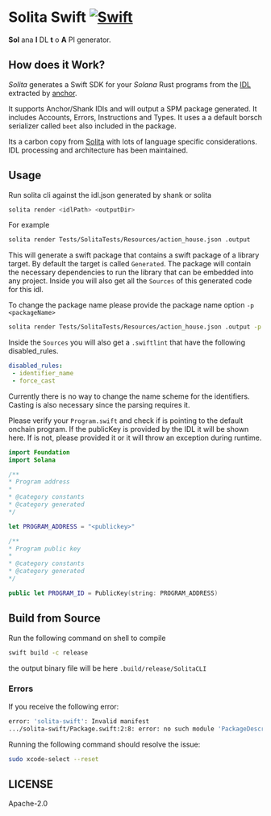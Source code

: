 # Solita Swift [![Swift](https://github.com/metaplex-foundation/solita-swift/actions/workflows/swift.yml/badge.svg)](https://github.com/metaplex-foundation/solita-swift/actions/workflows/swift.yml)

**Sol** ana **I** DL **t** o **A** PI generator.

## How does it Work?

_Solita_ generates a Swift SDK for your _Solana_ Rust programs from the [IDL](https://en.wikipedia.org/wiki/Interface_description_language) extracted by
[anchor](https://github.com/project-serum/anchor).

It supports Anchor/Shank IDls and will output a SPM package generated. It includes Accounts, Errors, Instructions and Types. It uses a a default borsch serializer called `beet` also included in the package.

Its a carbon copy from [Solita](https://github.com/metaplex-foundation/solita) with lots of language specific considerations. IDL processing and architecture has been maintained.

## Usage

Run solita cli against the idl.json generated by shank or solita

```sh
solita render <idlPath> <outputDir>
```
For example 

```sh
solita render Tests/SolitaTests/Resources/action_house.json .output
```

This will generate a swift package that contains a swift package of a library target. By default the target is called `Generated`. The package will contain the necessary dependencies to run the library that can be embedded into any project. Inside you will also get all the `Sources` of this generated code for this idl. 

To change the package name please provide the package name option `-p <packageName>`

```sh
solita render Tests/SolitaTests/Resources/action_house.json .output -p ActionHouse
```

Inside the `Sources` you will also get a `.swiftlint` that have the following disabled_rules. 

```yaml
disabled_rules:
 - identifier_name
 - force_cast
```

Currently there is no way to change the name scheme for the identifiers. Casting is also necessary since the parsing requires it.

Please verify your `Program.swift` and check if is pointing to the default onchain program. If the publicKey is provided by the IDL it will be shown here. If is not, please provided it or it will throw an exception during runtime.

```swift
import Foundation
import Solana

/**
* Program address
*
* @category constants
* @category generated
*/

let PROGRAM_ADDRESS = "<publickey>"

/**
* Program public key
*
* @category constants
* @category generated
*/

public let PROGRAM_ID = PublicKey(string: PROGRAM_ADDRESS)
```

## Build from Source

Run the following command on shell to compile 

```sh
swift build -c release
```

the output binary file will be here `.build/release/SolitaCLI`

### Errors

If you receive the following error:

```sh
error: 'solita-swift': Invalid manifest
.../solita-swift/Package.swift:2:8: error: no such module 'PackageDescription'
```

Running the following command should resolve the issue:

```sh
sudo xcode-select --reset
```

## LICENSE

Apache-2.0
